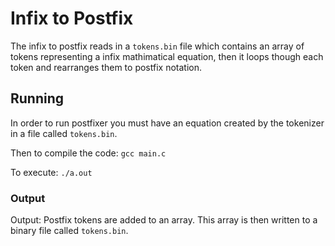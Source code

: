 # Infix to Postfix

The infix to postfix reads in a `tokens.bin` file which contains an array of tokens representing
a infix mathimatical equation, then it loops though each token and rearranges them to postfix notation.

## Running

In order to run postfixer you must have an equation created by the tokenizer in a file called
`tokens.bin`.

Then to compile the code: `gcc main.c`

To execute: `./a.out`

### Output

Output: Postfix tokens are added to an array. This array
is then written to a binary file called `tokens.bin`.
